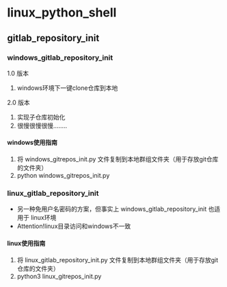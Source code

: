 # linux_python_shell

## gitlab_repository_init

### windows_gitlab_repository_init

1.0 版本

1. windows环境下一键clone仓库到本地

2.0 版本

1. 实现子仓库初始化
2. 很慢很慢很慢........

#### windows使用指南

1. 将 windows_gitrepos_init.py 文件复制到本地群组文件夹（用于存放git仓库的文件夹）
2. python windows_gitrepos_init.py

### linux_gitlab_repository_init

* 另一种免用户名密码的方案，但事实上 windows_gitlab_repository_init 也适用于 linux环境
* Attention!linux目录访问和windows不一致

#### linux使用指南

1. 将 linux_gitlab_repository_init.py 文件复制到本地群组文件夹（用于存放git仓库的文件夹）
2. python3 linux_gitrepos_init.py

